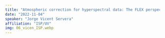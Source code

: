 ```yaml
---
title: "Atmospheric correction for hyperspectral data: The FLEX perspective"
date: "2022-11-04"
speaker: "Jorge Vicent Servera"
affiliation: "ISP/UV"
img: 06_vicen_ISP.webp
---
```

